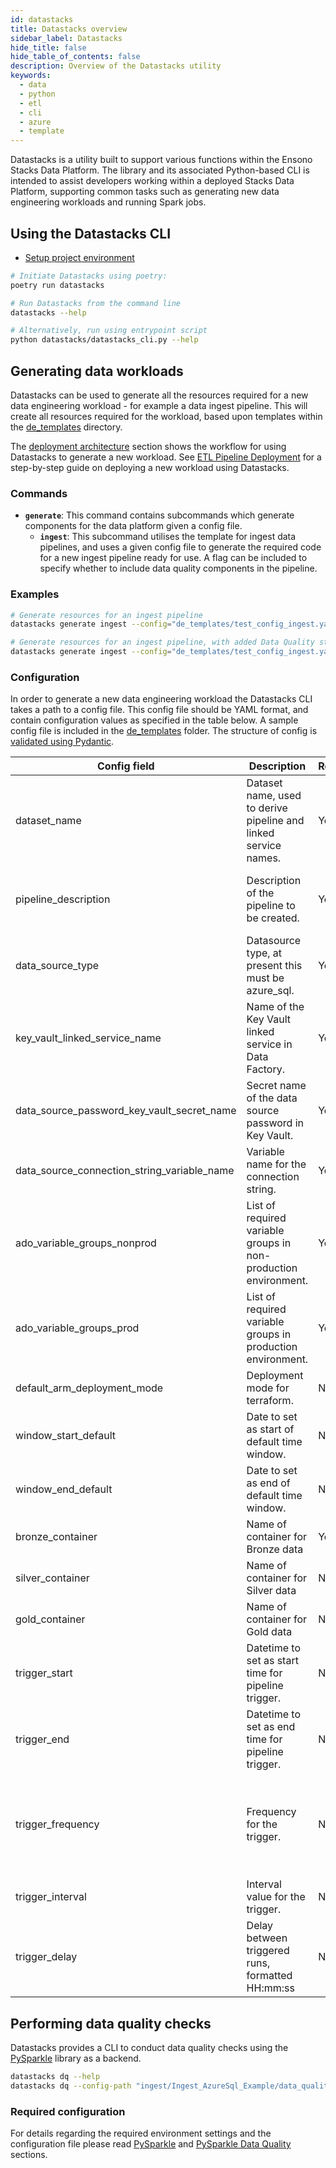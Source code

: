 ```yaml
---
id: datastacks
title: Datastacks overview
sidebar_label: Datastacks
hide_title: false
hide_table_of_contents: false
description: Overview of the Datastacks utility
keywords:
  - data
  - python
  - etl
  - cli
  - azure
  - template
---
```


Datastacks is a utility built to support various functions within the Ensono Stacks Data Platform. The library and its associated Python-based CLI is intended to assist developers working within a deployed Stacks Data Platform, supporting common tasks such as generating new data engineering workloads and running Spark jobs.

## Using the Datastacks CLI

* [Setup project environment](../../azure/data/getting_started/dev_quickstart_data_azure.md)

```bash
# Initiate Datastacks using poetry:
poetry run datastacks

# Run Datastacks from the command line
datastacks --help

# Alternatively, run using entrypoint script
python datastacks/datastacks_cli.py --help
```

## Generating data workloads

Datastacks can be used to generate all the resources required for a new data engineering workload - for example a data ingest pipeline. This will create all resources required for the workload, based upon templates within the [de_templates](https://github.com/amido/stacks-azure-data/tree/main/de_templates) directory.

The [deployment architecture](../../azure/data/architecture/architecture_data_azure.md#data-engineering-workloads) section shows the workflow for using Datastacks to generate a new workload.
See [ETL Pipeline Deployment](../../azure/data/getting_started/etl_pipelines_deployment_azure.md) for a step-by-step guide on deploying a new workload using Datastacks.

### Commands

* **`generate`**: This command contains subcommands which generate components for the data platform given a config file.
    * **`ingest`**: This subcommand utilises the template for ingest data pipelines, and uses a given config file to generate the required code for a new ingest pipeline ready for use. A flag can be included to specify whether to include data quality components in the pipeline.

### Examples

```bash
# Generate resources for an ingest pipeline
datastacks generate ingest --config="de_templates/test_config_ingest.yaml"

# Generate resources for an ingest pipeline, with added Data Quality steps
datastacks generate ingest --config="de_templates/test_config_ingest.yaml" --data-quality
```

### Configuration

In order to generate a new data engineering workload the Datastacks CLI takes a path to a config file. This config file should be YAML format, and contain configuration values as specified in the table below. A sample config file is included in the [de_templates](https://github.com/amido/stacks-azure-data/tree/main/de_templates) folder. The structure of config is [validated using Pydantic](https://github.com/amido/stacks-azure-data/tree/main/datastacks/datastacks/config.py).

| Config field | Description | Required? | Format | Default value | Example value |
| --------------------------------------------- | ----------------------------------------------------------------- | --------------- | ------------ | ------------------- | ------------------- |
| dataset_name | Dataset name, used to derive pipeline and linked service names. | Yes | String | _n/a_ | AzureSql_Demo |
| pipeline_description | Description of the pipeline to be created. | Yes | String | _n/a_ | "Ingest from demo Azure SQL database using ingest config file." |
| data_source_type | Datasource type, at present this must be azure_sql. | Yes | String<br />Allowed values:<br />"azure_sql" | _n/a_ | azure_sql |
| key_vault_linked_service_name | Name of the Key Vault linked service in Data Factory. | Yes | String | _n/a_ | ls_KeyVault |
| data_source_password_key_vault_secret_name | Secret name of the data source password in Key Vault. | Yes | String | _n/a_ | sql-password |
| data_source_connection_string_variable_name | Variable name for the connection string. | Yes | String | _n/a_ | sql_connection |
| ado_variable_groups_nonprod | List of required variable groups in non-production environment. | Yes | List[String] | _n/a_ | - amido-stacks-de-pipeline-nonprod<br />- stacks-credentials-nonprod-kv |
| ado_variable_groups_prod | List of required variable groups in production environment. | Yes | List[String] | _n/a_ | - amido-stacks-de-pipeline-prod<br />- stacks-credentials-prod-kv |
| default_arm_deployment_mode | Deployment mode for terraform. | No | String | "Incremental" | Incremental |
| window_start_default | Date to set as start of default time window. | No | Date | "2010-01-01" | 2010-01-01 |
| window_end_default | Date to set as end of default time window. | No | Date | "2010-01-31" | 2010-01-31 |
| bronze_container | Name of container for Bronze data | Yes | String | _n/a_ | raw |
| silver_container | Name of container for Silver data | No | String | None | staging |
| gold_container | Name of container for Gold data | No | String | None | curated |
| trigger_start | Datetime to set as start time for pipeline trigger. | No | Datetime | _n/a_ | 2010-01-01T00:00:00Z |
| trigger_end | Datetime to set as end time for pipeline trigger. | No | Datetime | _n/a_ | 2011-12-31T23:59:59Z |
| trigger_frequency | Frequency for the trigger. | No | String<br />Allowed values:<br />"Minute"<br />"Hour"<br />"Day"<br />"Week"<br />"Month" | "Month" | Month |
| trigger_interval | Interval value for the trigger. | No | Integer | 1 | 1 |
| trigger_delay | Delay between triggered runs, formatted HH:mm:ss | No | String | "02:00:00" | 02:00:00 |

## Performing data quality checks

Datastacks provides a CLI to conduct data quality checks using the [PySparkle](pysparkle/pysparkle_quickstart.md) library as a backend.

```bash
datastacks dq --help
datastacks dq --config-path "ingest/Ingest_AzureSql_Example/data_quality/ingest_dq.json" --container config
```

### Required configuration

For details regarding the required environment settings and the configuration file please read
[PySparkle](pysparkle/pysparkle_quickstart.md) and [PySparkle Data Quality](pysparkle/pysparkle_data_quality.md) sections.

